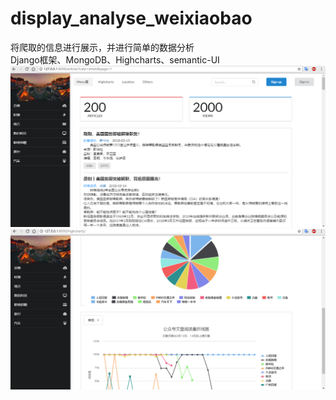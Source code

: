 # display_analyse_weixiaobao
将爬取的信息进行展示，并进行简单的数据分析
</br>Django框架、MongoDB、Highcharts、semantic-UI
</br>![图片介绍](https://github.com/yonghuizhong/display_analyse_weixiaobao/blob/master/%E6%9C%AC%E5%9C%B0%E7%BD%91%E9%A1%B5%E6%88%AA%E5%9B%BE/1522641306(1).jpg)
</br>![图片介绍](https://raw.githubusercontent.com/yonghuizhong/display_analyse_weixiaobao/master/%E6%9C%AC%E5%9C%B0%E7%BD%91%E9%A1%B5%E6%88%AA%E5%9B%BE/%E5%BE%AE%E4%BF%A1%E5%9B%BE%E7%89%87_201803282311103.png)

